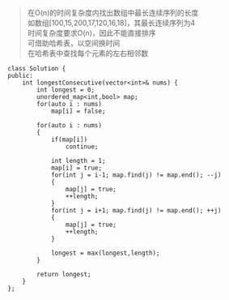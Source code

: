 >在O(n)的时间复杂度内找出数组中最长连续序列的长度   
如数组[100,15,200,17,120,16,18]，其最长连续序列为4   
时间复杂度要求O(n)，因此不能直接排序   
可借助哈希表，以空间换时间   
在哈希表中查找每个元素的左右相邻数

```
class Solution {
public:
    int longestConsecutive(vector<int>& nums) {
        int longest = 0;
        unordered_map<int,bool> map;
        for(auto i : nums)
            map[i] = false;

        for(auto i : nums)
        {
            if(map[i])
                continue;

            int length = 1;
            map[i] = true;
            for(int j = i-1; map.find(j) != map.end(); --j)
            {
                map[j] = true;
                ++length;
            }
            for(int j = i+1; map.find(j) != map.end(); ++j)
            {
                map[j] = true;
                ++length;
            }

            longest = max(longest,length);
        }

        return longest;
    }
};
```

